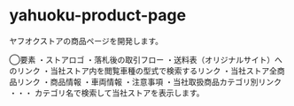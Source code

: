 # yahuoku-product-page

ヤフオクストアの商品ページを開発します。

◯要素
・ストアロゴ 
・落札後の取引フロー 
・送料表（オリジナルサイト）へのリンク 
・当社ストア内を閲覧車種の型式で検索するリンク 
・当社ストア全商品リンク 
・商品情報 
・車両情報 
・注意事項 
・当社取扱商品カテゴリ別リンク ・・・ カテゴリ名で検索して当社ストアを表示します。 
 

